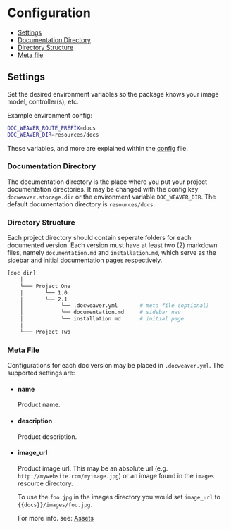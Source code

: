 # Configuration

- [Settings](#settings)
- [Documentation Directory](#documentation-directory)
- [Directory Structure](#directory-structure)
- [Meta file](#meta-file)

<a name="settings"></a>
## Settings

Set the desired environment variables so the package knows your image model, controller(s), etc. 

Example environment config:
```bash
DOC_WEAVER_ROUTE_PREFIX=docs
DOC_WEAVER_DIR=resources/docs
```

These variables, and more are explained within the [config](https://github.com/reliqarts/docweaver/blob/master/config/config.php) file.

<a name="documentation-directory"></a>
### Documentation Directory

The documentation directory is the place where you put your project documentation directories. It may be changed with the config key `docweaver.storage.dir` or the environment variable `DOC_WEAVER_DIR`. The default documentation directory is `resources/docs`.

<a name="directory-structure"></a>
### Directory Structure

Each project directory should contain seperate folders for each documented version. Each version must have at least two (2) markdown files, namely `documentation.md` and `installation.md`, which serve as the sidebar and initial documentation pages respectively.

```bash
[doc dir]
    │
    └─── Project One
    │       └── 1.0 
    │       └── 2.1
    │            └── .docweaver.yml       # meta file (optional)
    │            └── documentation.md     # sidebar nav
    │            └── installation.md      # initial page
    │
    └─── Project Two
```

<a name="meta-file"></a>
### Meta File

Configurations for each doc version may be placed in `.docweaver.yml`. The supported settings are:
- #### name
    Product name.
- #### description
    Product description.

- #### image_url
    Product image url. This may be an absolute url (e.g. `http://mywebsite.com/myimage.jpg`) or an image found in the `images` resource directory.

    To use the `foo.jpg` in the images directory you would set `image_url` to `{{docs}}/images/foo.jpg`.

    For more info. see: [Assets](/docs/{{version}}/assets)